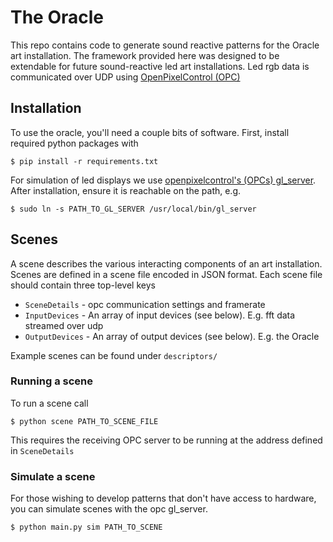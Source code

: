 # The Oracle

This repo contains code to generate sound reactive patterns for the Oracle art installation. The framework provided here was designed to be extendable for future sound-reactive led art installations. Led rgb data is communicated over UDP using [OpenPixelControl (OPC)](https://github.com/zestyping/openpixelcontrol)

## Installation

To use the oracle, you'll need a couple bits of software. 
First, install required python packages with

`$ pip install -r requirements.txt`

For simulation of led displays we use [openpixelcontrol's (OPCs) gl_server](https://github.com/zestyping/openpixelcontrol). After installation, ensure it is reachable on the path, e.g.

`$ sudo ln -s PATH_TO_GL_SERVER /usr/local/bin/gl_server`

## Scenes

A scene describes the various interacting components of an art installation.
Scenes are defined in a scene file encoded in JSON format. 
Each scene file should contain three top-level keys
* `SceneDetails` - opc communication settings and framerate
* `InputDevices` - An array of input devices (see below). E.g. fft data streamed over udp
* `OutputDevices` - An array of output devices (see below). E.g. the Oracle

Example scenes can be found under `descriptors/` 

### Running a scene

To run a scene call

`$ python scene PATH_TO_SCENE_FILE`

This requires the receiving OPC server to be running at the address defined in `SceneDetails`

### Simulate a scene

For those wishing to develop patterns that don't have access to hardware, you can simulate scenes with the opc gl_server. 

`$ python main.py sim PATH_TO_SCENE`


